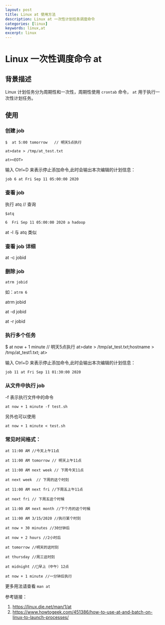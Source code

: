 ```yaml
---
layout: post
title: Linux at 使用方法
description: Linux at 一次性计划任务调度命令
categories: [linux]
keywords: linux,at
excerpt: linux
---
```


# Linux 一次性调度命令 at 

##  背景描述
  
Linux 计划任务分为周期性和一次性，周期性使用 `crontab` 命令， `at` 用于执行一次性计划任务。


## 使用

### 创建 job

```shell
$  at 5:00 tomorrow   // 明天5点执行

at>date > /tmp/at_test.txt

at><EOT>
```

输入 Ctrl+D 来表示停止添加命令,此时会输出本次编辑的计划信息：

`job 6 at Fri Sep 11 05:00:00 2020`

### 查看 job

执行 atq // 查询

`$atq`

`6	Fri Sep 11 05:00:00 2020 a hadoop`

at -l 与 atq 类似


### 查看 job 详细

at -c jobid

### 删除 job 

`atrm jobid`

如：`atrm 6`


atrm  jobid

at -d jobid

at -r jobid


### 执行多个任务


$  at now + 1 minute   // 明天5点执行
at>date > /tmp/at_test.txt;hostname > /tmp/at_test1.txt;
at><EOT>

输入 Ctrl+D 来表示停止添加命令,此时会输出本次编辑的计划信息：

`job 11 at Fri Sep 11 01:30:00 2020`


### 从文件中执行 job

-f 表示执行文件中的命令

`at now + 1 minute -f test.sh`

另外也可以使用

`at now + 1 minute < test.sh`

### 常见时间格式：

```shell
at 11:00 AM //今天上午11点

at 11:00 AM tomorrow // 明天上午11点 

at 11:00 AM next week // 下周今天11点

at next week  // 下周的这个时刻

at 11:00 AM next fri //下周五上午11点

at next fri // 下周五这个时候

at 11:00 AM next month //下个月的这个时候

at 11:00 AM 3/15/2020 //执行某个时刻

at now + 30 minutes //30分钟后

at now + 2 hours //2小时后

at tomorrow //明天的这时刻

at thursday //周三这时刻

at midnight //早上（中午）12点

at now + 1 minute //一分钟后执行

```

更多用法请查看 `man at`


参考链接：

1. https://linux.die.net/man/1/at
2. https://www.howtogeek.com/451386/how-to-use-at-and-batch-on-linux-to-launch-processes/



